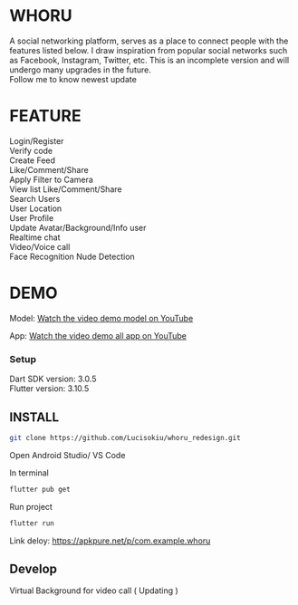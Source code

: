 # **WHORU**

A social networking platform, serves as a place to connect people with the features listed below. I draw inspiration from popular social networks such as Facebook, Instagram, Twitter, etc. This is an incomplete version and will undergo many upgrades in the future.  
Follow me to know newest update

# **FEATURE**  
Login/Register  
Verify code  
Create Feed  
Like/Comment/Share  
Apply Filter to Camera  
View list Like/Comment/Share  
Search Users  
User Location  
User Profile  
Update Avatar/Background/Info user  
Realtime chat  
Video/Voice call  
Face Recognition
Nude Detection

# **DEMO**   
Model: [Watch the video demo model on YouTube](https://youtu.be/rHSB9MqdxtQ)   

App: [Watch the video demo all app on YouTube](https://youtu.be/9EYC9aRGr9I)   

### Setup  
Dart SDK version: 3.0.5  
Flutter version: 3.10.5

## INSTALL

```sh
git clone https://github.com/Lucisokiu/whoru_redesign.git
```

Open Android Studio/ VS Code

In terminal

```sh
flutter pub get
```

Run project

```sh
flutter run
```

Link deloy: https://apkpure.net/p/com.example.whoru

## Develop

Virtual Background for video call ( Updating )
